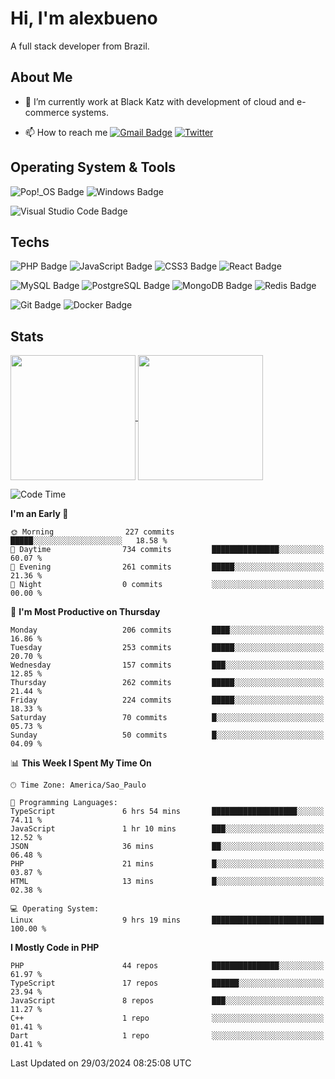 # Hi, I'm alexbueno

A full stack developer from Brazil.

## About Me

- 🌱 I’m currently work at Black Katz with development of cloud and e-commerce systems.

- 📫 How to reach me [![Gmail Badge](https://img.shields.io/badge/-gmail-c14438?style=for-the-badge&logo=Gmail&logoColor=ffffff)](mailto:alexsandrofbueno@gmail.com) [![Twitter](https://img.shields.io/badge/twitter-1DA1F2.svg?style=for-the-badge&logo=twitter&logoColor=ffffff)](https://twitter.com/Alex_Bueno_7)

## Operating System & Tools

![Pop!_OS Badge](https://img.shields.io/badge/Pop!__OS-48B9C7?logo=popos&logoColor=fff&style=flat)
![Windows Badge](https://img.shields.io/badge/Windows-0078D6?logo=windows&logoColor=fff&style=flat)

![Visual Studio Code Badge](https://img.shields.io/badge/Visual%20Studio%20Code-007ACC?logo=visualstudiocode&logoColor=fff&style=flat)

## Techs

![PHP Badge](https://img.shields.io/badge/PHP-777BB4?logo=php&logoColor=fff&style=flat)
![JavaScript Badge](https://img.shields.io/badge/JavaScript-F7DF1E?logo=javascript&logoColor=000&style=flat)
![CSS3 Badge](https://img.shields.io/badge/CSS3-1572B6?logo=css3&logoColor=fff&style=flat)
![React Badge](https://img.shields.io/badge/React-61DAFB?logo=react&logoColor=000&style=flat)

![MySQL Badge](https://img.shields.io/badge/MySQL-4479A1?logo=mysql&logoColor=fff&style=flat)
![PostgreSQL Badge](https://img.shields.io/badge/PostgreSQL-4169E1?logo=postgresql&logoColor=fff&style=flat)
![MongoDB Badge](https://img.shields.io/badge/MongoDB-47A248?logo=mongodb&logoColor=fff&style=flat)
![Redis Badge](https://img.shields.io/badge/Redis-DC382D?logo=redis&logoColor=fff&style=flat)

![Git Badge](https://img.shields.io/badge/Git-F05032?logo=git&logoColor=fff&style=flat)
![Docker Badge](https://img.shields.io/badge/Docker-2496ED?logo=docker&logoColor=fff&style=flat)


## Stats

<a href="https://github.com/anuraghazra/github-readme-stats">
  <img height=200 align="center" src="https://github-readme-stats.vercel.app/api?username=alexbueno7&theme=dark" />
</a>
<a href="https://github.com/anuraghazra/convoychat">
  <img height=200 align="center" src="https://github-readme-stats.vercel.app/api/top-langs?username=alexbueno7&layout=compact&langs_count=8&card_width=320&theme=dark" />
</a>

<!--START_SECTION:waka-->
![Code Time](http://img.shields.io/badge/Code%20Time-914%20hrs%205%20mins-blue)

**I'm an Early 🐤** 

```text
🌞 Morning                227 commits         █████░░░░░░░░░░░░░░░░░░░░   18.58 % 
🌆 Daytime                734 commits         ███████████████░░░░░░░░░░   60.07 % 
🌃 Evening                261 commits         █████░░░░░░░░░░░░░░░░░░░░   21.36 % 
🌙 Night                  0 commits           ░░░░░░░░░░░░░░░░░░░░░░░░░   00.00 % 
```
📅 **I'm Most Productive on Thursday** 

```text
Monday                   206 commits         ████░░░░░░░░░░░░░░░░░░░░░   16.86 % 
Tuesday                  253 commits         █████░░░░░░░░░░░░░░░░░░░░   20.70 % 
Wednesday                157 commits         ███░░░░░░░░░░░░░░░░░░░░░░   12.85 % 
Thursday                 262 commits         █████░░░░░░░░░░░░░░░░░░░░   21.44 % 
Friday                   224 commits         █████░░░░░░░░░░░░░░░░░░░░   18.33 % 
Saturday                 70 commits          █░░░░░░░░░░░░░░░░░░░░░░░░   05.73 % 
Sunday                   50 commits          █░░░░░░░░░░░░░░░░░░░░░░░░   04.09 % 
```


📊 **This Week I Spent My Time On** 

```text
🕑︎ Time Zone: America/Sao_Paulo

💬 Programming Languages: 
TypeScript               6 hrs 54 mins       ███████████████████░░░░░░   74.11 % 
JavaScript               1 hr 10 mins        ███░░░░░░░░░░░░░░░░░░░░░░   12.52 % 
JSON                     36 mins             ██░░░░░░░░░░░░░░░░░░░░░░░   06.48 % 
PHP                      21 mins             █░░░░░░░░░░░░░░░░░░░░░░░░   03.87 % 
HTML                     13 mins             █░░░░░░░░░░░░░░░░░░░░░░░░   02.38 % 

💻 Operating System: 
Linux                    9 hrs 19 mins       █████████████████████████   100.00 % 
```

**I Mostly Code in PHP** 

```text
PHP                      44 repos            ███████████████░░░░░░░░░░   61.97 % 
TypeScript               17 repos            ██████░░░░░░░░░░░░░░░░░░░   23.94 % 
JavaScript               8 repos             ███░░░░░░░░░░░░░░░░░░░░░░   11.27 % 
C++                      1 repo              ░░░░░░░░░░░░░░░░░░░░░░░░░   01.41 % 
Dart                     1 repo              ░░░░░░░░░░░░░░░░░░░░░░░░░   01.41 % 
```




 Last Updated on 29/03/2024 08:25:08 UTC
<!--END_SECTION:waka-->
